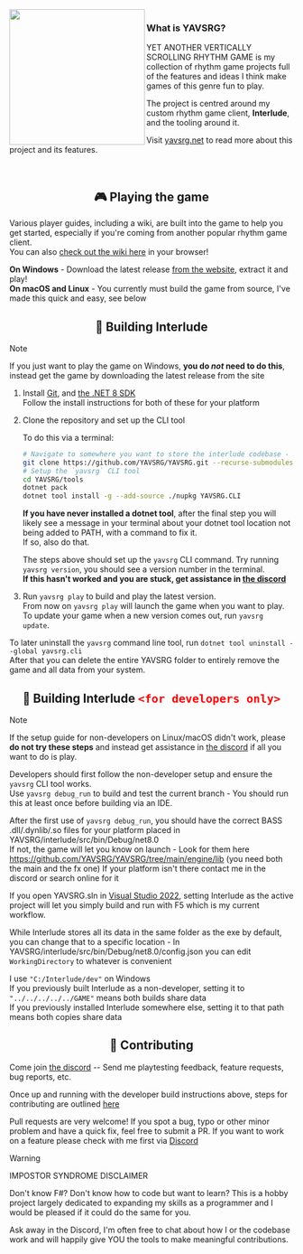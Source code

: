 <img src="https://github.com/YAVSRG/YAVSRG/assets/21290233/f3a88ac6-431a-46a1-9351-95266f30fe70.png" align="left" height="240">

### What is YAVSRG?

YET ANOTHER VERTICALLY SCROLLING RHYTHM GAME is my collection of rhythm game projects full of the features and ideas I think make games of this genre fun to play.

The project is centred around my custom rhythm game client, **Interlude**, and the tooling around it.

Visit [yavsrg.net](https://www.yavsrg.net) to read more about this project and its features.

<br/>

<h2 align="center">🎮 Playing the game</h2>

Various player guides, including a wiki, are built into the game to help you get started, especially if you're coming from another popular rhythm game client.  
You can also [check out the wiki here](https://www.yavsrg.net/interlude/wiki) in your browser!

**On Windows** - Download the latest release [from the website](https://www.yavsrg.net), extract it and play!  
**On macOS and Linux** - You currently must build the game from source, I've made this quick and easy, see below

<h2 align="center">🧱 Building Interlude</h2>

> [!Note]
>
> If you just want to play the game on Windows, **you do *not* need to do this**, instead get the game by downloading the latest release from the site

1. Install [Git](https://git-scm.com/downloads), and [the .NET 8 SDK](https://dotnet.microsoft.com/en-us/download/dotnet/8.0)  
Follow the install instructions for both of these for your platform

2. Clone the repository and set up the CLI tool

	To do this via a terminal:
	```bash
	# Navigate to somewhere you want to store the interlude codebase - Don't forget --recurse-submodules!
	git clone https://github.com/YAVSRG/YAVSRG.git --recurse-submodules
	# Setup the `yavsrg` CLI tool
	cd YAVSRG/tools
	dotnet pack
	dotnet tool install -g --add-source ./nupkg YAVSRG.CLI
	```
	**If you have never installed a dotnet tool**, after the final step you will likely see a message in your terminal about your dotnet tool location not being added to PATH, with a command to fix it.  
	If so, also do that.

	The steps above should set up the `yavsrg` CLI command. Try running `yavsrg version`, you should see a version number in the terminal.  
	**If this hasn't worked and you are stuck, get assistance in [the discord](https://yavsrg.net/discord)**

3. Run `yavsrg play` to build and play the latest version.  
   From now on `yavsrg play` will launch the game when you want to play.  
    To update your game when a new version comes out, run `yavsrg update`.
	
To later uninstall the `yavsrg` command line tool, run `dotnet tool uninstall --global yavsrg.cli`  
After that you can delete the entire YAVSRG folder to entirely remove the game and all data from your system.

<h2 align="center">🧱 Building Interlude <code style="color: red; font-size: 20px">&lt;for developers only&gt;</code></h2>

> [!Note]
>
> If the setup guide for non-developers on Linux/macOS didn't work, please **do not try these steps** and instead get assistance in [the discord](https://yavsrg.net/discord) if all you want to do is play.

Developers should first follow the non-developer setup and ensure the `yavsrg` CLI tool works.  
Use `yavsrg debug_run` to build and test the current branch - You should run this at least once before building via an IDE.

After the first use of `yavsrg debug_run`, you should have the correct BASS .dll/.dynlib/.so files for your platform placed in YAVSRG/interlude/src/bin/Debug/net8.0  
If not, the game will let you know on launch - Look for them here https://github.com/YAVSRG/YAVSRG/tree/main/engine/lib (you need both the main and the fx one)
If your platform isn't there contact me in the discord or search online for it

If you open YAVSRG.sln in [Visual Studio 2022](https://visualstudio.microsoft.com/vs/community/), setting Interlude as the active project will let you simply build and run with F5 which is my current workflow.

While Interlude stores all its data in the same folder as the exe by default, you can change that to a specific location - In YAVSRG/interlude/src/bin/Debug/net8.0/config.json you can edit `WorkingDirectory` to whatever is convenient

I use `"C:/Interlude/dev"` on Windows  
If you previously built Interlude as a non-developer, setting it to `"../../../../../GAME"` means both builds share data  
If you previously installed Interlude somewhere else, setting it to that path means both copies share data

<h2 align="center">🤝 Contributing</h2>

Come join [the discord](https://yavsrg.net/discord) -- Send me playtesting feedback, feature requests, bug reports, etc.

Once up and running with the developer build instructions above, steps for contributing are outlined [here](https://github.com/YAVSRG/YAVSRG/tree/main/docs/contributors.md)

Pull requests are very welcome!
If you spot a bug, typo or other minor problem and have a quick fix, feel free to submit a PR.
If you want to work on a feature please check with me first via [Discord](https://yavsrg.net/discord)

> [!Warning]
>
> IMPOSTOR SYNDROME DISCLAIMER
>
> Don't know F#? Don't know how to code but want to learn? This is a hobby project largely dedicated to expanding my skills as a programmer and I would be pleased if it could do the same for you.
>
> Ask away in the Discord, I'm often free to chat about how I or the codebase work and will happily give YOU the tools to make meaningful contributions.
